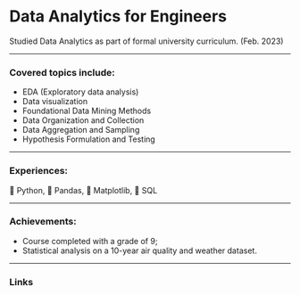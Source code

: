 # Data Analytics for Engineers
Studied Data Analytics as part of formal university curriculum. (Feb. 2023)

---
### Covered topics include:
- EDA (Exploratory data analysis)
- Data visualization
- Foundational Data Mining Methods
- Data Organization and Collection
- Data Aggregation and Sampling
- Hypothesis Formulation and Testing

---
### Experiences: 

 Python,  Pandas,  Matplotlib,  SQL

---
### Achievements: 
- Course completed with a grade of 9;
- Statistical analysis on a 10-year air quality and weather dataset.

---
### Links
